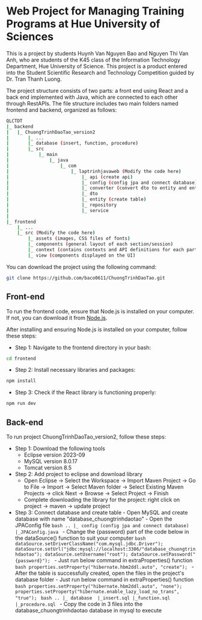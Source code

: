 # Web Project for Managing Training Programs at Hue University of Sciences

This is a project by students Huynh Van Nguyen Bao and Nguyen Thi Van Anh, who are students of the K45 class of the Information Technology Department, Hue University of Science. This project is a product entered into the Student Scientific Research and Technology Competition guided by Dr. Tran Thanh Luong.

The project structure consists of two parts: a front end using React and a back end implemented with Java, which are connected to each other through RestAPIs.
The file structure includes two main folders named frontend and backend, organized as follows:

```bash
QLCTDT
|_ backend
|   |_ ChuongTrinhDaoTao_version2
|       |_ ...
|       |_ database (insert, function, procedure)
|       |_ src
|           |_ main
|               |_ java
|                   |_ com
|                       |_ laptrinhjavaweb (Modify the code here)
|                           |_ api (create api)
|                           |_ config (config jpa and connect database)
|                           |_ converter (convert dto to entity and entity to dto)
|                           |_ dto
|                           |_ entity (create table)
|                           |_ repository 
|                           |_ service
|
|_ frontend
    |_ ...
    |_ src (Modify the code here)
        |_ assets (images, CSS files of fonts)
        |_ components (general layout of each section/session)
        |_ context (contains contexts and API definitions for each part)
        |_ view (components displayed on the UI)
```

You can download the project using the following command:
```bash
git clone https://github.com/baco0611/ChuongTrinhDaoTao.git
```

## Front-end
To run the frontend code, ensure that Node.js is installed on your computer. If not, you can download it from <a target="_blank" href="https://nodejs.org/en">Node.js</a>.

After installing and ensuring Node.js is installed on your computer, follow these steps:

- Step 1: Navigate to the frontend directory in your bash:
```bash
cd frontend
```

- Step 2: Install necessary libraries and packages:
```bash
npm install
```

- Step 3: Check if the React library is functioning properly:
```bash
npm run dev
```

## Back-end
To run project ChuongTrinhDaoTao_version2, follow these steps:
- Step 1: Download the following tools
    - Eclipse version 2023-09
    - MySQL version 8.0.17
    - Tomcat version 8.5
- Step 2: Add project to eclipse and download library
    - Open Eclipse -> Select the Workspace -> Import Maven Project -> Go to File -> Import -> Select Maven folder -> Select Existing Maven Projects -> click Next -> Browse -> Select Project -> Finish
    - Complete downloading the library for the project: right click on project -> maven -> update project
- Step 3: Connect database and create table
      - Open MySQL and create database with name "database_chuongtrinhdaotao"
      - Open the JPAConfig file 
      ```bash
          ..
        |_ config (config jpa and connect database)
          |_JPAConfig.java
      ```
      - Change the {password} part of the code below in the dataSource() function to suit your computer
      ```bash
        dataSource.setDriverClassName("com.mysql.jdbc.Driver");
		dataSource.setUrl("jdbc:mysql://localhost:3306/"database_chuongtrinhdaotao");
		dataSource.setUsername("root");
		dataSource.setPassword("{password}");
      ```
      - Just run below command in extraProperties() function
       ```bash
        properties.setProperty("hibernate.hbm2ddl.auto", "create");
       ```
      - After the table is successfully created, open the files in the project's database folder
             - Just run below command in extraProperties() function
               ```bash
                properties.setProperty("hibernate.hbm2ddl.auto", "none");
		        properties.setProperty("hibernate.enable_lazy_load_no_trans", "true");
               ```
       ```bash
          ..
        |_ database 
          |_insert.sql
          |_function.sql
          |_procedure.sql
      ```
      - Copy the code in 3 files into the database_chuongtrinhdaotao database in mysql to execute

